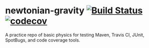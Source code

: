 # newtonian-gravity [![Build Status](https://travis-ci.org/naharrison/newtonian-gravity.svg?branch=master)](https://travis-ci.org/naharrison/newtonian-gravity) [![codecov](https://codecov.io/gh/naharrison/newtonian-gravity/branch/master/graph/badge.svg)](https://codecov.io/gh/naharrison/newtonian-gravity)
A practice repo of basic physics for testing Maven, Travis CI, JUnit, SpotBugs, and code coverage tools.

